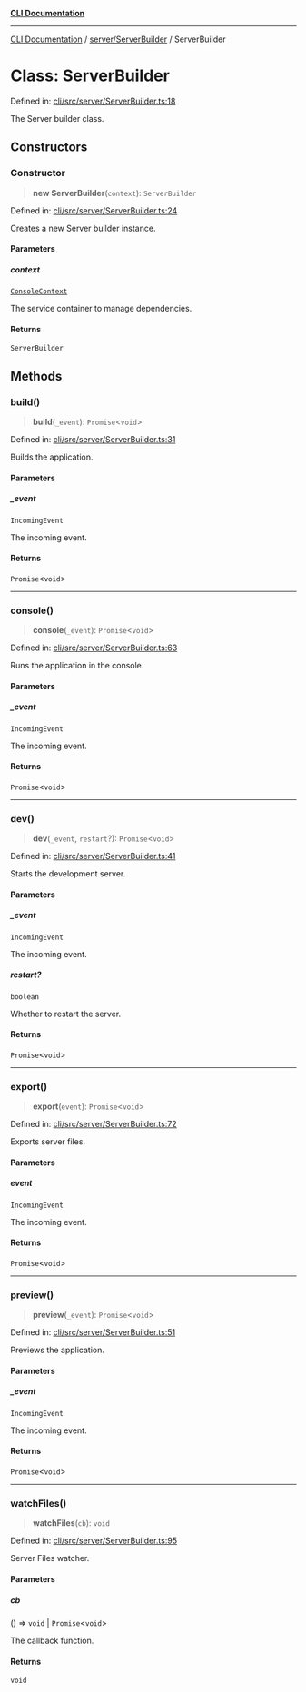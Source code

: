 [**CLI Documentation**](../../../README.md)

***

[CLI Documentation](../../../README.md) / [server/ServerBuilder](../README.md) / ServerBuilder

# Class: ServerBuilder

Defined in: [cli/src/server/ServerBuilder.ts:18](https://github.com/stonemjs/cli/blob/c980e34c3e365606f5472998f0ccb119c79896c3/src/server/ServerBuilder.ts#L18)

The Server builder class.

## Constructors

### Constructor

> **new ServerBuilder**(`context`): `ServerBuilder`

Defined in: [cli/src/server/ServerBuilder.ts:24](https://github.com/stonemjs/cli/blob/c980e34c3e365606f5472998f0ccb119c79896c3/src/server/ServerBuilder.ts#L24)

Creates a new Server builder instance.

#### Parameters

##### context

[`ConsoleContext`](../../../declarations/interfaces/ConsoleContext.md)

The service container to manage dependencies.

#### Returns

`ServerBuilder`

## Methods

### build()

> **build**(`_event`): `Promise`\<`void`\>

Defined in: [cli/src/server/ServerBuilder.ts:31](https://github.com/stonemjs/cli/blob/c980e34c3e365606f5472998f0ccb119c79896c3/src/server/ServerBuilder.ts#L31)

Builds the application.

#### Parameters

##### \_event

`IncomingEvent`

The incoming event.

#### Returns

`Promise`\<`void`\>

***

### console()

> **console**(`_event`): `Promise`\<`void`\>

Defined in: [cli/src/server/ServerBuilder.ts:63](https://github.com/stonemjs/cli/blob/c980e34c3e365606f5472998f0ccb119c79896c3/src/server/ServerBuilder.ts#L63)

Runs the application in the console.

#### Parameters

##### \_event

`IncomingEvent`

The incoming event.

#### Returns

`Promise`\<`void`\>

***

### dev()

> **dev**(`_event`, `restart`?): `Promise`\<`void`\>

Defined in: [cli/src/server/ServerBuilder.ts:41](https://github.com/stonemjs/cli/blob/c980e34c3e365606f5472998f0ccb119c79896c3/src/server/ServerBuilder.ts#L41)

Starts the development server.

#### Parameters

##### \_event

`IncomingEvent`

The incoming event.

##### restart?

`boolean`

Whether to restart the server.

#### Returns

`Promise`\<`void`\>

***

### export()

> **export**(`event`): `Promise`\<`void`\>

Defined in: [cli/src/server/ServerBuilder.ts:72](https://github.com/stonemjs/cli/blob/c980e34c3e365606f5472998f0ccb119c79896c3/src/server/ServerBuilder.ts#L72)

Exports server files.

#### Parameters

##### event

`IncomingEvent`

The incoming event.

#### Returns

`Promise`\<`void`\>

***

### preview()

> **preview**(`_event`): `Promise`\<`void`\>

Defined in: [cli/src/server/ServerBuilder.ts:51](https://github.com/stonemjs/cli/blob/c980e34c3e365606f5472998f0ccb119c79896c3/src/server/ServerBuilder.ts#L51)

Previews the application.

#### Parameters

##### \_event

`IncomingEvent`

The incoming event.

#### Returns

`Promise`\<`void`\>

***

### watchFiles()

> **watchFiles**(`cb`): `void`

Defined in: [cli/src/server/ServerBuilder.ts:95](https://github.com/stonemjs/cli/blob/c980e34c3e365606f5472998f0ccb119c79896c3/src/server/ServerBuilder.ts#L95)

Server Files watcher.

#### Parameters

##### cb

() => `void` \| `Promise`\<`void`\>

The callback function.

#### Returns

`void`
